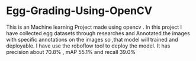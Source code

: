 # Egg-Grading-Using-OpenCV
This is an Machine learning Project made using opencv . In this project I have collected egg datasets through researches and Annotated the images with specific annotations on the images so ,that model will trained and deployable. I have use the roboflow tool to deploy the model.
It has precision about 70.8% , mAP 55.1% and recall 39.0%  
